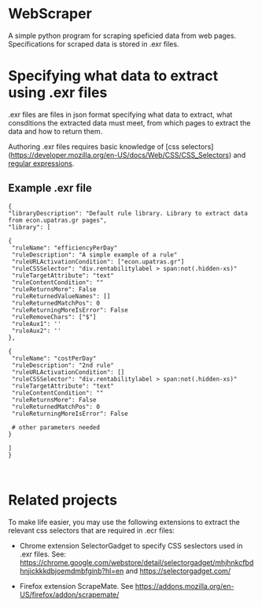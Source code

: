 # WebScraper
 
A simple python program for scraping speficied data from web pages. Specifications for scraped data is stored in .exr files.



# Specifying what data to extract using .exr files

.exr files are files in json format specifying what data to extract, what consditions the extracted data must meet, from which pages to extract the data and how to return them. 

Authoring .exr files requires basic knowledge of [css selectors] (https://developer.mozilla.org/en-US/docs/Web/CSS/CSS_Selectors) and [regular expressions](https://www.regular-expressions.info/).

## Example .exr file

```
{
"libraryDescription": "Default rule library. Library to extract data from econ.upatras.gr pages",
"library": [

{
 "ruleName": "efficiencyPerDay"
 "ruleDescription": "A simple example of a rule"
 "ruleURLActivationCondition": ["econ.upatras.gr"]
 "ruleCSSSelector": "div.rentabilitylabel > span:not(.hidden-xs)"
 "ruleTargetAttribute": "text"
 "ruleContentCondition": ""
 "ruleReturnsMore": False
 "ruleReturnedValueNames": []
 "ruleReturnedMatchPos": 0
 "ruleReturningMoreIsError": False
 "ruleRemoveChars": ["$"]
 "ruleAux1": ''
 "ruleAux2": ''
},

{
 "ruleName": "costPerDay"
 "ruleDescription": "2nd rule"
 "ruleURLActivationCondition": []
 "ruleCSSSelector": "div.rentabilitylabel > span:not(.hidden-xs)"
 "ruleTargetAttribute": "text"
 "ruleContentCondition": ""
 "ruleReturnsMore": False
 "ruleReturnedMatchPos": 0
 "ruleReturningMoreIsError": False
 
 # other parameters needed
}

]
}



```



# Related projects

To make life easier, you may use the following extensions to extract the relevant css selectors that are required in .ecr files:

* Chrome extension SelectorGadget to specify CSS seslectors used in .exr files. See: https://chrome.google.com/webstore/detail/selectorgadget/mhjhnkcfbdhnjickkkdbjoemdmbfginb?hl=en and   https://selectorgadget.com/   

* Firefox extension ScrapeMate. See https://addons.mozilla.org/en-US/firefox/addon/scrapemate/
